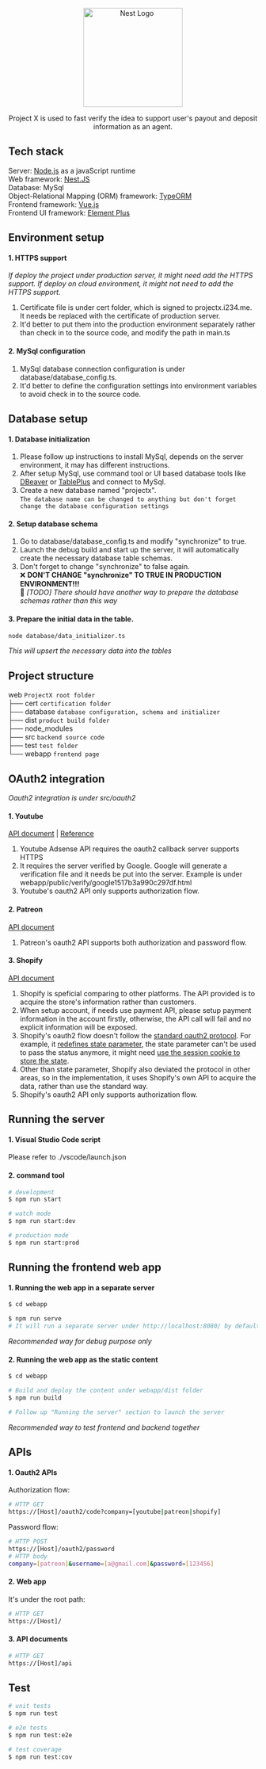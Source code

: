 <p align="center">
  <img src="https://nestjs.com/img/logo-small.svg" width="200" alt="Nest Logo" />
</p>

  <p align="center">Project X is used to fast verify the idea to support user's payout and deposit information as an agent. </p>

## Tech stack

Server: [Node.js](https://nodejs.org/en/) as a javaScript runtime  
Web framework: [Nest.JS](https://nestjs.com/)  
Database: MySql  
Object-Relational Mapping (ORM) framework: [TypeORM](https://typeorm.io/)  
Frontend framework: [Vue.js](https://vuejs.org/)  
Frontend UI framework: [Element Plus](https://element-plus.org/en-US/)

## Environment setup

#### 1. HTTPS support

_If deploy the project under production server, it might need add the HTTPS support. If deploy on cloud environment, it might not need to add the HTTPS support._

1. Certificate file is under cert folder, which is signed to projectx.i234.me. It needs be replaced with the certificate of production server.
2. It'd better to put them into the production environment separately rather than check in to the source code, and modify the path in main.ts

#### 2. MySql configuration

1. MySql database connection configuration is under database/database_config.ts.
2. It'd better to define the configuration settings into environment variables to avoid check in to the source code.

## Database setup

#### 1. Database initialization

1. Please follow up instructions to install MySql, depends on the server environment, it may has different instructions.
2. After setup MySql, use command tool or UI based database tools like [DBeaver](https://dbeaver.io/) or [TablePlus](https://tableplus.com/) and connect to MySql.
3. Create a new database named "projectx".  
   `The database name can be changed to anything but don't forget change the database configuration settings`

#### 2. Setup database schema

1. Go to database/database_config.ts and modify "synchronize" to true.
2. Launch the debug build and start up the server, it will automatically create the necessary database table schemas.
3. Don't forget to change "synchronize" to false again.  
   :x: **DON'T CHANGE "synchronize" TO TRUE IN PRODUCTION ENVIRONMENT!!!**  
   :wrench: _[TODO] There should have another way to prepare the database schemas rather than this way_

#### 3. Prepare the initial data in the table.

```bash
node database/data_initializer.ts
```

_This will upsert the necessary data into the tables_

## Project structure

web `ProjectX root folder`  
├── cert `certification folder`  
├── database `database configuration, schema and initializer`  
├── dist `product build folder`  
├── node_modules  
├── src `backend source code`  
├── test `test folder`  
└── webapp `frontend page`

## OAuth2 integration

_Oauth2 integration is under src/oauth2_

#### 1. Youtube

[API document](https://developers.google.com/adsense/management) | [Reference](https://developers.google.com/identity/protocols/oauth2)

1. Youtube Adsense API requires the oauth2 callback server supports HTTPS
2. It requires the server verified by Google. Google will generate a verification file and it needs be put into the server. Example is under webapp/public/verify/google1517b3a990c297df.html
3. Youtube's oauth2 API only supports authorization flow.

#### 2. Patreon

[API document](https://docs.patreon.com/#introduction)

1. Patreon's oauth2 API supports both authorization and password flow.

#### 3. Shopify

[API document](https://shopify.dev/api/admin-rest/2022-07/resources/balance)

1. Shopify is speficial comparing to other platforms. The API provided is to acquire the store's information rather than customers.
2. When setup account, if needs use payment API, please setup payment information in the account firstly, otherwise, the API call will fail and no explicit information will be exposed.
3. Shopify's oauth2 flow doesn't follow the [standard oauth2 protocol](https://www.rfc-editor.org/rfc/rfc6749#section-4.1.2). For example, it [redefines state parameter](https://theunlikelydeveloper.com/shopify-oauth-flow-state-param/), the state parameter can't be used to pass the status anymore, it might need [use the session cookie to store the state](https://community.shopify.com/c/shopify-apis-and-sdks/oauth-state-parameter/td-p/144247).
4. Other than state parameter, Shopify also deviated the protocol in other areas, so in the implementation, it uses Shopify's own API to acquire the data, rather than use the standard way.
5. Shopify's oauth2 API only supports authorization flow.

## Running the server

#### 1. Visual Studio Code script

Please refer to ./vscode/launch.json

#### 2. command tool

```bash
# development
$ npm run start

# watch mode
$ npm run start:dev

# production mode
$ npm run start:prod
```

## Running the frontend web app

#### 1. Running the web app in a separate server

```bash
$ cd webapp

$ npm run serve
# It will run a separate server under http://localhost:8080/ by default.
```

_Recommended way for debug purpose only_

#### 2. Running the web app as the static content

```bash
$ cd webapp

# Build and deploy the content under webapp/dist folder
$ npm run build

# Follow up "Running the server" section to launch the server
```

_Recommended way to test frontend and backend together_

## APIs

#### 1. Oauth2 APIs

Authorization flow:

```bash
# HTTP GET
https://[Host]/oauth2/code?company=[youtube|patreon|shopify]
```

Password flow:

```bash
# HTTP POST
https://[Host]/oauth2/password
# HTTP body
company=[patreon]&username=[a@gmail.com]&password=[123456]
```

#### 2. Web app

It's under the root path:

```bash
# HTTP GET
https://[Host]/
```

#### 3. API documents

```bash
# HTTP GET
https://[Host]/api
```

## Test

```bash
# unit tests
$ npm run test

# e2e tests
$ npm run test:e2e

# test coverage
$ npm run test:cov
```
